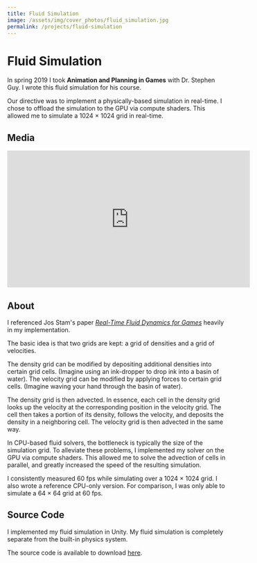 ```yaml
---
title: Fluid Simulation
image: /assets/img/cover_photos/fluid_simulation.jpg
permalink: /projects/fluid-simulation
---
```


# Fluid Simulation

In spring 2019 I took **Animation and Planning in Games** with Dr. Stephen Guy. I wrote this fluid simulation for his course.

Our directive was to implement a physically-based simulation in real-time. I chose to offload the simulation to the GPU via compute shaders. This allowed me to simulate a 1024 × 1024 grid in real-time.

## Media

<iframe width="560" height="315" src="https://www.youtube.com/embed/aUgFWNUzMw0" frameborder="0" allow="accelerometer; autoplay; encrypted-media; gyroscope; picture-in-picture" allowfullscreen></iframe>

## About

I referenced Jos Stam's paper *[Real-Time Fluid Dynamics for Games](https://www.researchgate.net/publication/2560062_Real-Time_Fluid_Dynamics_for_Games)* heavily in my implementation.

The basic idea is that two grids are kept: a grid of densities and a grid of velocities.

The density grid can be modified by depositing additional densities into certain grid cells. (Imagine using an ink-dropper to drop ink into a basin of water). The velocity grid can be modified by applying forces to certain grid cells. (Imagine waving your hand through the basin of water).

The density grid is then advected. In essence, each cell in the density grid looks up the velocity at the corresponding position in the velocity grid. The cell then takes a portion of its density, follows the velocity, and deposits the density in a neighboring cell. The velocity grid is then advected in the same way.

In CPU-based fluid solvers, the bottleneck is typically the size of the simulation grid. To alleviate these problems, I implemented my  solver on the GPU via compute shaders. This allowed me to solve the advection of cells in parallel, and greatly increased the speed of the resulting simulation.

I consistently measured 60 fps while simulating over a 1024 × 1024 grid. I also wrote a reference CPU-only version. For comparison, I was only able to simulate a 64 × 64 grid at 60 fps.

## Source Code

I implemented my fluid simulation in Unity. My fluid simulation is completely separate from the built-in physics system.

The source code is available to download [here](https://github.com/danielshervheim/Fluid-Simulation).
